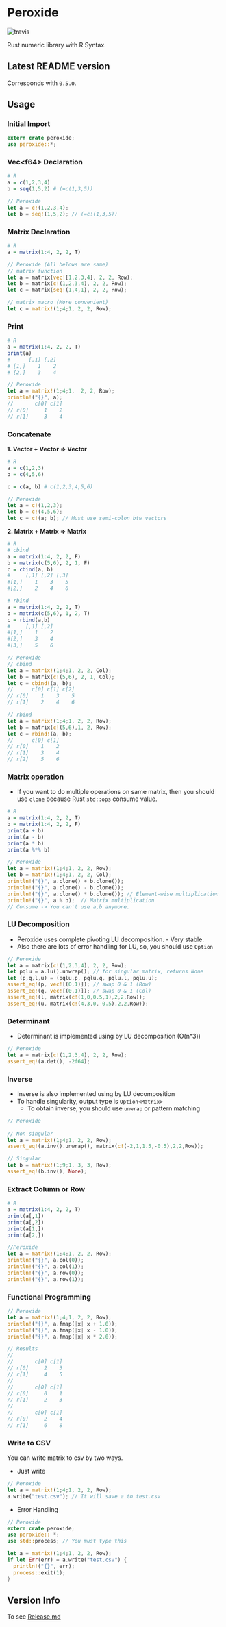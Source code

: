 # Peroxide

![travis](https://api.travis-ci.org/Axect/Peroxide.svg?branch=master)

Rust numeric library with R Syntax.

## Latest README version

Corresponds with `0.5.0`.

## Usage

### Initial Import

```rust
extern crate peroxide;
use peroxide::*;
```

### Vec\<f64\> Declaration

```R
# R
a = c(1,2,3,4)
b = seq(1,5,2) # (=c(1,3,5))
```

```rust
// Peroxide
let a = c!(1,2,3,4);
let b = seq!(1,5,2); // (=c!(1,3,5))
```

### Matrix Declaration

```R
# R
a = matrix(1:4, 2, 2, T)
```

```rust
// Peroxide (All belows are same)
// matrix function
let a = matrix(vec![1,2,3,4], 2, 2, Row);
let b = matrix(c!(1,2,3,4), 2, 2, Row);
let c = matrix(seq!(1,4,1), 2, 2, Row);

// matrix macro (More convenient)
let c = matrix!(1;4;1, 2, 2, Row);
```

### Print

```R
# R
a = matrix(1:4, 2, 2, T)
print(a)
#      [,1] [,2]
# [1,]    1    2
# [2,]    3    4
```

```rust
// Peroxide
let a = matrix!(1;4;1,  2, 2, Row);
println!("{}", a);
//       c[0] c[1]
// r[0]     1    2
// r[1]     3    4
```


### Concatenate

**1. Vector + Vector => Vector**
```R
# R
a = c(1,2,3)
b = c(4,5,6)

c = c(a, b) # c(1,2,3,4,5,6)
```

```rust
// Peroxide
let a = c!(1,2,3);
let b = c!(4,5,6);
let c = c!(a; b); // Must use semi-colon btw vectors
```

**2. Matrix + Matrix => Matrix**
```R
# R
# cbind
a = matrix(1:4, 2, 2, F)
b = matrix(c(5,6), 2, 1, F)
c = cbind(a, b)
#     [,1] [,2] [,3]
#[1,]    1    3    5
#[2,]    2    4    6

# rbind
a = matrix(1:4, 2, 2, T)
b = matrix(c(5,6), 1, 2, T)
c = rbind(a,b)
#     [,1] [,2]
#[1,]    1    2
#[2,]    3    4
#[3,]    5    6
```

```rust
// Peroxide
// cbind
let a = matrix!(1;4;1, 2, 2, Col);
let b = matrix(c!(5,6), 2, 1, Col);
let c = cbind!(a, b);
//      c[0] c[1] c[2]
// r[0]    1    3    5
// r[1]    2    4    6

// rbind
let a = matrix!(1;4;1, 2, 2, Row);
let b = matrix(c!(5,6),1, 2, Row);
let c = rbind!(a, b);
//      c[0] c[1]
// r[0]    1    2
// r[1]    3    4
// r[2]    5    6
```

### Matrix operation

* If you want to do multiple operations on same matrix, then you should use `clone` because Rust `std::ops` consume value. 

```R
# R
a = matrix(1:4, 2, 2, T)
b = matrix(1:4, 2, 2, F)
print(a + b)
print(a - b)
print(a * b)
print(a %*% b)
```

```rust
// Peroxide
let a = matrix!(1;4;1, 2, 2, Row);
let b = matrix!(1;4;1, 2, 2, Col);
println!("{}", a.clone() + b.clone());
println!("{}", a.clone() - b.clone());
println!("{}", a.clone() * b.clone()); // Element-wise multiplication
println!("{}", a % b);  // Matrix multiplication
// Consume -> You can't use a,b anymore.
```

### LU Decomposition

* Peroxide uses complete pivoting LU decomposition. - Very stable.
* Also there are lots of error handling for LU, so, you should use `Option`

```rust
// Peroxide
let a = matrix(c!(1,2,3,4), 2, 2, Row);
let pqlu = a.lu().unwrap(); // for singular matrix, returns None
let (p,q,l,u) = (pqlu.p, pqlu.q, pqlu.l, pqlu.u);
assert_eq!(p, vec![(0,1)]); // swap 0 & 1 (Row)
assert_eq!(q, vec![(0,1)]); // swap 0 & 1 (Col)
assert_eq!(l, matrix(c!(1,0,0.5,1),2,2,Row));
assert_eq!(u, matrix(c!(4,3,0,-0.5),2,2,Row));
```

### Determinant

* Determinant is implemented using by LU decomposition (O(n^3))

```rust
// Peroxide
let a = matrix(c!(1,2,3,4), 2, 2, Row);
assert_eq!(a.det(), -2f64);
```

### Inverse

* Inverse is also implemented using by LU decomposition
* To handle singularity, output type is `Option<Matrix>`
    * To obtain inverse, you should use `unwrap` or pattern matching
    
```rust
// Peroxide
 
// Non-singular
let a = matrix!(1;4;1, 2, 2, Row);
assert_eq!(a.inv().unwrap(), matrix(c!(-2,1,1.5,-0.5),2,2,Row));

// Singular
let b = matrix!(1;9;1, 3, 3, Row);
assert_eq!(b.inv(), None);
 ```

### Extract Column or Row

```R
# R
a = matrix(1:4, 2, 2, T)
print(a[,1])
print(a[,2])
print(a[1,])
print(a[2,])
```

```rust
//Peroxide
let a = matrix!(1;4;1, 2, 2, Row);
println!("{}", a.col(0));
println!("{}", a.col(1));
println!("{}", a.row(0));
println!("{}", a.row(1));
```

### Functional Programming

```rust
// Peroxide
let a = matrix!(1;4;1, 2, 2, Row);
println!("{}", a.fmap(|x| x + 1.0));
println!("{}", a.fmap(|x| x - 1.0));
println!("{}", a.fmap(|x| x * 2.0));

// Results
//
//       c[0] c[1]
// r[0]     2    3
// r[1]     4    5
//
//       c[0] c[1]
// r[0]     0    1
// r[1]     2    3
//
//       c[0] c[1]
// r[0]     2    4
// r[1]     6    8
```

### Write to CSV

You can write matrix to csv by two ways.

* Just write
```rust
// Peroxide
let a = matrix!(1;4;1, 2, 2, Row);
a.write("test.csv"); // It will save a to test.csv
```

* Error Handling
```rust
// Peroxide
extern crate peroxide;
use peroxide:: *;
use std::process; // You must type this

let a = matrix!(1;4;1, 2, 2, Row);
if let Err(err) = a.write("test.csv") {
  println!("{}", err);
  process::exit(1);
}
```

## Version Info

To see [Release.md](./RELEASES.md)
